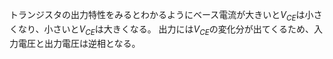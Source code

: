 トランジスタの出力特性をみるとわかるようにベース電流が大きいと$V_{CE}$は小さくなり、小さいと$V_{CE}$は大きくなる。
出力には$V_{CE}$の変化分が出てくるため、入力電圧と出力電圧は逆相となる。
